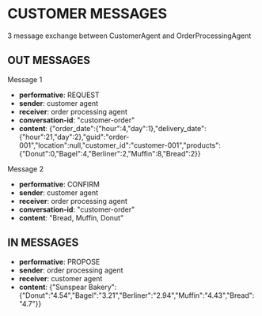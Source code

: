 # CUSTOMER MESSAGES

3 message exchange between CustomerAgent and OrderProcessingAgent


## OUT MESSAGES

Message 1
- **performative**: REQUEST
- **sender**: customer agent
- **receiver**: order processing agent
- **conversation-id**: "customer-order"
- **content**:
{"order_date":{"hour":4,"day":1},"delivery_date":{"hour":21,"day":2},"guid":"order-001","location":null,"customer_id":"customer-001","products":{"Donut":0,"Bagel":4,"Berliner":2,"Muffin":8,"Bread":2}}

Message 2
- **performative**: CONFIRM
- **sender**: customer agent
- **receiver**: order processing agent
- **conversation-id**: "customer-order"
- **content**:
"Bread, Muffin, Donut"


## IN MESSAGES
- **performative**: PROPOSE
- **sender**: order processing agent
- **receiver**: customer agent
- **content**:
{"Sunspear Bakery":{"Donut":"4.54","Bagel":"3.21","Berliner":"2.94","Muffin":"4.43","Bread":"4.7"}}




